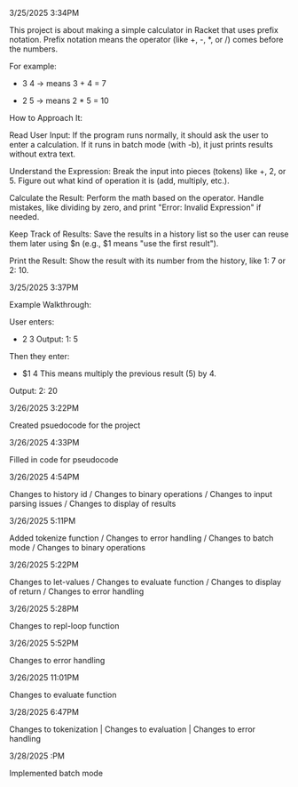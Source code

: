 3/25/2025 3:34PM

This project is about making a simple calculator in Racket that uses prefix notation. Prefix notation means the operator (like +, -, *, or /) comes before the numbers. 

For example:
+ 3 4 → means 3 + 4 = 7
* 2 5 → means 2 * 5 = 10

How to Approach It:

Read User Input:
If the program runs normally, it should ask the user to enter a calculation.
If it runs in batch mode (with -b), it just prints results without extra text.

Understand the Expression:
Break the input into pieces (tokens) like +, 2, or 5.
Figure out what kind of operation it is (add, multiply, etc.).

Calculate the Result:
Perform the math based on the operator.
Handle mistakes, like dividing by zero, and print "Error: Invalid Expression" if needed.

Keep Track of Results:
Save the results in a history list so the user can reuse them later using $n (e.g., $1 means "use the first result").

Print the Result:
Show the result with its number from the history, like 1: 7 or 2: 10.


3/25/2025 3:37PM

Example Walkthrough:

User enters:
+ 2 3
Output:
1: 5

Then they enter:
* $1 4
This means multiply the previous result (5) by 4.

Output:
2: 20


3/26/2025 3:22PM

Created psuedocode for the project


3/26/2025 4:33PM

Filled in code for pseudocode

3/26/2025 4:54PM

Changes to history id / Changes to binary operations / Changes to input parsing issues / Changes to display of results


3/26/2025 5:11PM

Added tokenize function / Changes to error handling / Changes to batch mode / Changes to binary operations


3/26/2025 5:22PM

Changes to let-values / Changes to evaluate function / Changes to display of return / Changes to error handling


3/26/2025 5:28PM

Changes to repl-loop function


3/26/2025 5:52PM

Changes to error handling


3/26/2025 11:01PM

Changes to evaluate function


3/28/2025 6:47PM

Changes to tokenization | Changes to evaluation | Changes to error handling

3/28/2025 :PM

Implemented batch mode